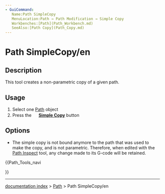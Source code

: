 ```yaml
---
- GuiCommand:
   Name:Path SimpleCopy
   MenuLocation:Path → Path Modification → Simple Copy
   Workbenches:[Path](Path_Workbench.md)
   SeeAlso:[Path Copy](Path_Copy.md)
---
```


# Path SimpleCopy/en

## Description

This tool creates a non-parametric copy of a given path.

## Usage

1.  Select one [Path](Path_Workbench.md) object
2.  Press the **<img src="images/Path_SimpleCopy.svg" width=16px> [Simple Copy](Path_SimpleCopy.md)** button

## Options

-   The simple copy is not bound anymore to the path that was used to make the copy, and is not parametric. Therefore, when edited with the [Path Inspect](Path_Inspect.md) tool, any change made to its G-code will be retained.





{{Path_Tools_navi

}}

---
[documentation index](../README.md) > [Path](Path_Workbench.md) > Path SimpleCopy/en
